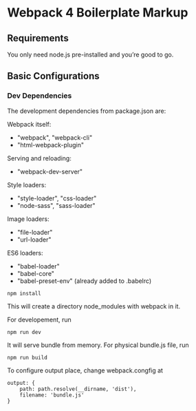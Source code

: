 # Webpack 4 Boilerplate Markup

## Requirements
You only need node.js pre-installed and you’re good to go.

## Basic Configurations

### Dev Dependencies

The development dependencies from package.json are:

Webpack itself:
* "webpack", "webpack-cli"
* "html-webpack-plugin"

Serving and reloading:
* "webpack-dev-server"

Style loaders:
* "style-loader", "css-loader"
* "node-sass", "sass-loader"

Image loaders:
* "file-loader"
* "url-loader"

ES6 loaders:
* "babel-loader"
* "babel-core"
* "babel-preset-env" (already added to .babelrc)

```
npm install
```
This will create a directory node_modules with webpack in it.

For developement, run

```
npm run dev
```

It will serve bundle from memory.
For physical bundle.js file, run 
```
npm run build
```

To configure output place, change webpack.congfig at
```
output: {
    path: path.resolve(__dirname, 'dist'),
    filename: 'bundle.js'
}
```


